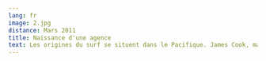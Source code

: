 ```yaml
---
lang: fr
image: 2.jpg
distance: Mars 2011
title: Naissance d'une agence
text: Les origines du surf se situent dans le Pacifique. James Cook, marin britannique est la première personne à avoir vu un surfeur aux îles sandwich. ... Mais l'histoire du surf commence réellement à Hawaii puisque l'archipel est le premier à médiatiser ce sport.
---
```

